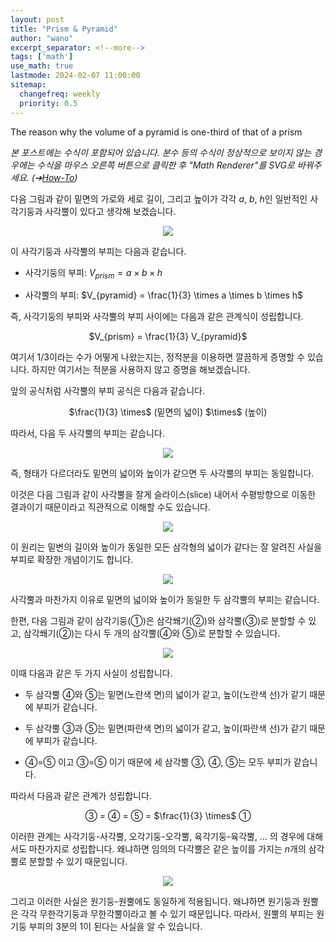 ```yaml
---
layout: post
title: "Prism & Pyramid"
author: "wano"
excerpt_separator: <!--more-->
tags: ['math']
use_math: true
lastmode: 2024-02-07 11:00:00
sitemap:
  changefreq: weekly
  priority: 0.5
---
```


The reason why the volume of a pyramid is one-third of that of a prism <!--more-->

*본 포스트에는 수식이 포함되어 있습니다. 분수 등의 수식이 정상적으로 보이지 않는 경우에는 수식을 마우스 오른쪽 버튼으로 클릭한 후 "Math Renderer"를 SVG로 바꿔주세요. (➔[How-To](https://cgvfxmath.github.io/2023-03-18/math-renderer))*

다음 그림과 같이 밑면의 가로와 세로 길이, 그리고 높이가 각각 $a$, $b$, $h$인 일반적인 사각기둥과 사각뿔이 있다고 생각해 보겠습니다.

<center><img src="https://cgvfxmath.github.io/assets/img/prism_pyramid_01.jpg"></center>

이 사각기둥과 사각뿔의 부피는 다음과 같습니다.

* 사각기둥의 부피: $V_{prism} = a \times b \times h$

* 사각뿔의 부피: $V_{pyramid} = \frac{1}{3} \times a \times b \times h$

즉, 사각기둥의 부피와 사각뿔의 부피 사이에는 다음과 같은 관계식이 성립합니다.

<p style="text-align: center;">$V_{prism} = \frac{1}{3} V_{pyramid}$</p>

여기서 1/3이라는 수가 어떻게 나왔는지는, 정적분을 이용하면 깔끔하게 증명할 수 있습니다. 하지만 여기서는 적분을 사용하지 않고 증명을 해보겠습니다.

앞의 공식처럼 사각뿔의 부피 공식은 다음과 같습니다.

<p style="text-align: center;">$\frac{1}{3} \times$ (밑면의 넓이) $\times$ (높이)</p>

따라서, 다음 두 사각뿔의 부피는 같습니다.

<center><img src="https://cgvfxmath.github.io/assets/img/prism_pyramid_02.jpg"></center>

즉, 형태가 다르더라도 밑면의 넓이와 높이가 같으면 두 사각뿔의 부피는 동일합니다.

이것은 다음 그림과 같이 사각뿔을 잘게 슬라이스(slice) 내어서 수평방향으로 이동한 결과이기 때문이라고 직관적으로 이해할 수도 있습니다.

<center><img src="https://cgvfxmath.github.io/assets/img/prism_pyramid_03.jpg"></center>

이 원리는 밑변의 길이와 높이가 동일한 모든 삼각형의 넓이가 같다는 잘 알려진 사실을 부피로 확장한 개념이기도 합니다.

<center><img src="https://cgvfxmath.github.io/assets/img/prism_pyramid_04.jpg"></center>

사각뿔과 마찬가지 이유로 밑면의 넓이와 높이가 동일한 두 삼각뿔의 부피는 같습니다.

한편, 다음 그림과 같이 삼각기둥(①)은 삼각쐐기(②)와 삼각뿔(③)로 분할할 수 있고, 삼각쐐기(②)는 다시 두 개의 삼각뿔(④와 ⑤)로 분할할 수 있습니다.

<center><img src="https://cgvfxmath.github.io/assets/img/prism_pyramid_02.jpg"></center>

이때 다음과 같은 두 가지 사실이 성립합니다.

* 두 삼각뿔 ④와 ⑤는 밑면(노란색 면)의 넓이가 같고, 높이(노란색 선)가 같기 때문에 부피가 같습니다.

* 두 삼각뿔 ③과 ⑤는 밑면(파란색 면)의 넓이가 같고, 높이(파란색 선)가 같기 때문에 부피가 같습니다.

* ④=⑤ 이고 ③=⑤ 이기 때문에 세 삼각뿔 ③, ④, ⑤는 모두 부피가 같습니다.

따라서 다음과 같은 관계가 성립합니다.

<p style="text-align: center;">③ = ④ = ⑤ = $\frac{1}{3} \times$ ①</p>

이러한 관계는 사각기둥-사각뿔, 오각기둥-오각뿔, 육각기둥-육각뿔, ... 의 경우에 대해서도 마찬가지로 성립합니다. 왜냐하면 임의의 다각뿔은 같은 높이를 가지는 $n$개의 삼각뿔로 분할할 수 있기 때문입니다.

<center><img src="https://cgvfxmath.github.io/assets/img/prism_pyramid_05.jpg"></center>

그리고 이러한 사실은 원기둥-원뿔에도 동일하게 적용됩니다. 왜냐하면 원기둥과 원뿔은 각각 무한각기둥과 무한각뿔이라고 볼 수 있기 때문입니다. 따라서, 원뿔의 부피는 원기둥 부피의 3분의 1이 된다는 사실을 알 수 있습니다.

